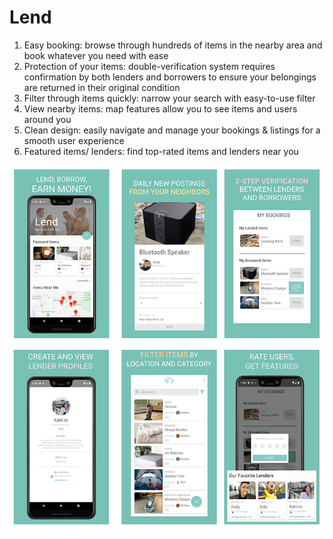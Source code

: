 # Lend

1. Easy booking: browse through hundreds of items in the nearby area and book whatever you need with ease
2. Protection of your items: double-verification system requires confirmation by both lenders and borrowers to ensure your belongings are returned in their original condition
3. Filter through items quickly: narrow your search with easy-to-use filter
4. View nearby items: map features allow you to see items and users around you 
5. Clean design: easily navigate and manage your bookings & listings for a smooth user experience
6. Featured items/ lenders: find top-rated items and lenders near you

![Image Description](https://github.com/katleej/Lend/blob/master/Android/description-images/one.png)
![Image Description](https://github.com/katleej/Lend/blob/master/Android/description-images/five.png)
